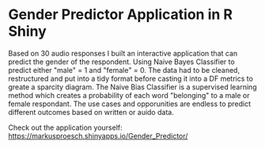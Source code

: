 # Gender Predictor Application in R Shiny 

Based on 30 audio responses I built an interactive application that can predict the gender of the respondent. Using
Naive Bayes Classifier to predict either "male" = 1 and "female" = 0. The data had to be cleaned, restructured and put into a tidy format before casting it into a DF metrics to greate a sparcity diagram. The Naive Bias Classifier is a supervised learning method which creates a probability of each word "belonging" to a male or female respondant. The use cases and opporunities are endless to predict different outcomes based on written or auido data. 

Check out the application yourself: https://markusproesch.shinyapps.io/Gender_Predictor/
